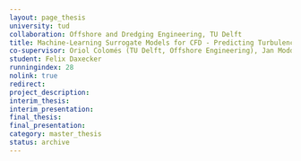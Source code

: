 ```yaml
---
layout: page_thesis
university: tud
collaboration: Offshore and Dredging Engineering, TU Delft
title: Machine-Learning Surrogate Models for CFD - Predicting Turbulence in the Wake of Perforated Monopiles
co-supervisor: Oriol Colomés (TU Delft, Offshore Engineering), Jan Modderman (TU Delft, Offshore Engineering)
student: Felix Daxecker
runningindex: 28
nolink: true
redirect:
project_description:
interim_thesis:
interim_presentation:
final_thesis:
final_presentation:
category: master_thesis
status: archive
---
```


